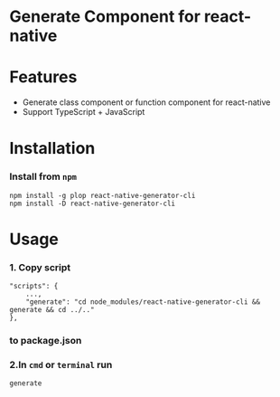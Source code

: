 # Generate Component for react-native

# Features
* Generate class component or function component for react-native
* Support TypeScript + JavaScript
# Installation
### Install from `npm` 
```
npm install -g plop react-native-generator-cli
npm install -D react-native-generator-cli
```
# Usage
### 1. Copy script 
```
"scripts": {
    ...,
    "generate": "cd node_modules/react-native-generator-cli && generate && cd ../.."
},
```
### to package.json

### 2.In `cmd` or `terminal` run 
```
generate
```
